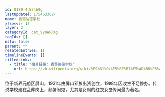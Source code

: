 ```yaml
---
id: 0189-4j534b9g
lastUpdated: 1754633624
name: 香港达德学校
aliases: []
layer: 2
categoryId: cat_9yUWRRAg
tagIds: []
nsfw: false
parent: ""
relatedEntries: []
timelineEvents: []
titledLinks:
  - title: "相关链接: 香港达德学校"
    url: https://zh.wikipedia.org/wiki/%E9%81%94%E5%BE%B7%E5%AD%B8%E6%A0%A1
---
```


位于新界元朗区屏山，1931年由屏山邓族出资创立，1998年因收生不足停办。传说学校建在乱葬岗上，频繁闹鬼，尤其是女厕的红衣女鬼传闻最为著名。